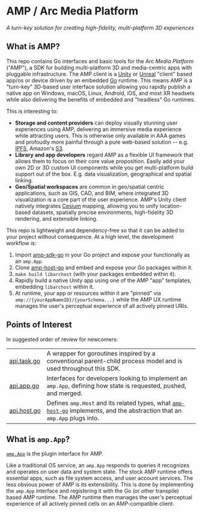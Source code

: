 # AMP / Arc Media Platform

_A turn-key solution for creating high-fidelity, multi-platform 3D experiences_

## What is AMP?

This repo contains Go interfaces and basic tools for the _Arc Media Platform_ ("AMP"), a SDK for building multi-platform 3D and media-centric apps with pluggable infrastructure. The AMP client is a [Unity](https://unreal.com) or [Unreal](https://unreal.com) "client" based app/os or device driven by an embedded [Go](https://golang.org) runtime.  This means AMP is a "turn-key" 3D-based user interface solution allowing you rapidly publish a native app on Windows, macOS, Linux, Android, iOS, and most XR headsets while also delivering the benefits of embedded and "headless" Go runtimes.

This is interesting to:
  - **Storage and content providers** can deploy visually stunning user experiences using AMP, delivering an immersive media experience while attracting users.  This is otherwise only available in AAA games and profoudly more painful through a pure web-based solution -- e.g. [IPFS](https://www.ipfs.com/), Amazon's [S3](https://aws.amazon.com/s3/).  
  - **Library and app developers** regard AMP as a flexible UI framework that allows them to focus on their core value proposition. Easily add your own 2D or 3D custom UI components while you get multi-platform build support out of the box.  E.g. data visualization, geographical and spatial linking.
  - **Geo/Spatial workspaces** are common in geo/spatial centric applications, such as GIS, CAD, and BIM, where integrated 3D visualization is a core part of the user experience.  AMP's Unity client natively integrates [Cesium](https://cesium.com/) mapping, allowing you to unify location-based datasets, spatially precise environments, high-fidelity 3D rendering, and extensible linking.
  
This repo is lightweight and dependency-free so that it can be added to your project without consequence.  At a high level, the development workflow is:

  1. Import [amp-sdk-go](https://github.com/amp-3d/amp-sdk-go) in your Go project and expose your functionally as an `amp.App`.
  2. Clone [amp-host-go](https://github.com/amp-3d/amp-host-go) and embed and expose your Go packages within it.
  3. `make build libarchost` (with your packages embedded within it).
  4. Rapidly build a native Unity app using one of the AMP "app" templates, embedding `libarchost` within it.
  5. At runtime, your app or resources within it are "pinned" via `amp://{yourAppNameID}/{yourSchema...}` while the AMP UX runtime manages the user's perceptual experience of all actively pinned URIs.
  
## Points of Interest

In suggested order of review for newcomers:

|                          |                                                                   |
|------------------------- | ------------------------------------------------------------------|
| [api.task.go](https://github.com/amp-3d/amp-sdk-go/blob/main/stdlib/task/api.task.go)        | A wrapper for goroutines inspired by a conventional parent-child process model and is used throughout this SDK.              |
| [api.app.go](https://github.com/amp-3d/amp-sdk-go/blob/main/amp/api.app.go)    | Interfaces for developers looking to implement an `amp.App`, defining how state is requested, pushed, and merged.                |
| [api.host.go](https://github.com/amp-3d/amp-sdk-go/blob/main/amp/api.host.go) | Defines `amp.Host` and its related types, what [`amp-host-go`](https://github.com/amp-3d/amp-host-go) implements, and the abstraction that an `amp.App` plugs into.             |

## What is `amp.App`?

[`amp.App`](https://github.com/amp-3d/amp-sdk-go/blob/main/amp/api.app.go) is the plugin interface for AMP.  

Like a traditional OS service, an `amp.App` responds to queries it recognizes and operates on user data and system state.   The stock AMP runtime offers essential apps, such as file system access, and user account services.  The less obvious power of AMP is its extensibility. This is done by implementing the `amp.App` interface and registering it with the Go (or other transpile) based AMP runtime.  The AMP runtime then manages the user's perceptual experience of all actively pinned cells on an AMP-compatible client.
